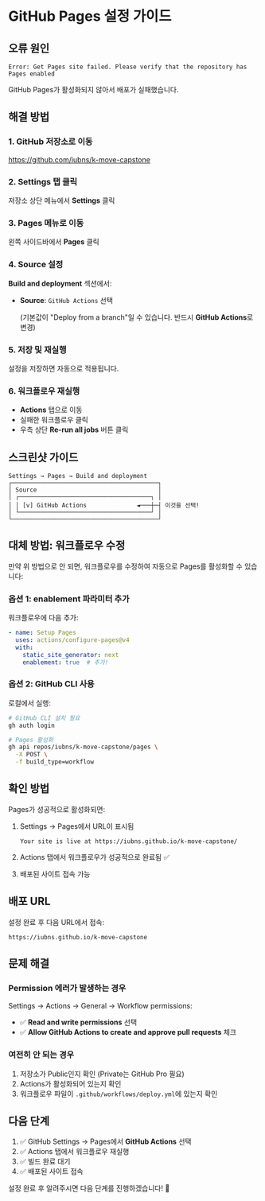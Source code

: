 # GitHub Pages 설정 가이드

## 오류 원인
```
Error: Get Pages site failed. Please verify that the repository has Pages enabled
```

GitHub Pages가 활성화되지 않아서 배포가 실패했습니다.

## 해결 방법

### 1. GitHub 저장소로 이동
https://github.com/iubns/k-move-capstone

### 2. Settings 탭 클릭
저장소 상단 메뉴에서 **Settings** 클릭

### 3. Pages 메뉴로 이동
왼쪽 사이드바에서 **Pages** 클릭

### 4. Source 설정
**Build and deployment** 섹션에서:
- **Source**: `GitHub Actions` 선택
  
  (기본값이 "Deploy from a branch"일 수 있습니다. 반드시 **GitHub Actions**로 변경)

### 5. 저장 및 재실행
설정을 저장하면 자동으로 적용됩니다.

### 6. 워크플로우 재실행
- **Actions** 탭으로 이동
- 실패한 워크플로우 클릭
- 우측 상단 **Re-run all jobs** 버튼 클릭

## 스크린샷 가이드

```
Settings → Pages → Build and deployment
┌─────────────────────────────────────────┐
│ Source                                  │
│ ┌─────────────────────────────────────┐ │
│ │ [v] GitHub Actions              ◄───┼─┤ 이것을 선택!
│ └─────────────────────────────────────┘ │
└─────────────────────────────────────────┘
```

## 대체 방법: 워크플로우 수정

만약 위 방법으로 안 되면, 워크플로우를 수정하여 자동으로 Pages를 활성화할 수 있습니다:

### 옵션 1: enablement 파라미터 추가

워크플로우에 다음 추가:
```yaml
- name: Setup Pages
  uses: actions/configure-pages@v4
  with:
    static_site_generator: next
    enablement: true  # 추가!
```

### 옵션 2: GitHub CLI 사용

로컬에서 실행:
```bash
# GitHub CLI 설치 필요
gh auth login

# Pages 활성화
gh api repos/iubns/k-move-capstone/pages \
  -X POST \
  -f build_type=workflow
```

## 확인 방법

Pages가 성공적으로 활성화되면:
1. Settings → Pages에서 URL이 표시됨
   ```
   Your site is live at https://iubns.github.io/k-move-capstone/
   ```

2. Actions 탭에서 워크플로우가 성공적으로 완료됨 ✅

3. 배포된 사이트 접속 가능

## 배포 URL

설정 완료 후 다음 URL에서 접속:
```
https://iubns.github.io/k-move-capstone
```

## 문제 해결

### Permission 에러가 발생하는 경우
Settings → Actions → General → Workflow permissions:
- ✅ **Read and write permissions** 선택
- ✅ **Allow GitHub Actions to create and approve pull requests** 체크

### 여전히 안 되는 경우
1. 저장소가 Public인지 확인 (Private는 GitHub Pro 필요)
2. Actions가 활성화되어 있는지 확인
3. 워크플로우 파일이 `.github/workflows/deploy.yml`에 있는지 확인

## 다음 단계

1. ✅ GitHub Settings → Pages에서 **GitHub Actions** 선택
2. ✅ Actions 탭에서 워크플로우 재실행
3. ✅ 빌드 완료 대기
4. ✅ 배포된 사이트 접속

설정 완료 후 알려주시면 다음 단계를 진행하겠습니다! 🚀
